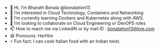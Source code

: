 - 👋 Hi, I’m Bharath Bonala @bonalation13
- 👀 I’m interested in Cloud Technology, Containers and Networking
- 🌱 I’m currently learning Dockers and Kubernetes along with AWS.
- 💞️ I’m looking to collaborate on Cloud Engineering or DevOPS roles
- 📫 How to reach me via LinkedIN or by mail ID : bonalation13@live.com
- 😄 Pronouns: He/Him
- ⚡ Fun fact: I can cook Italian food with an Indian twist.

<!---
bonalation13/bonalation13 is a ✨ special ✨ repository because its `README.md` (this file) appears on your GitHub profile.
You can click the Preview link to take a look at your changes.
--->
